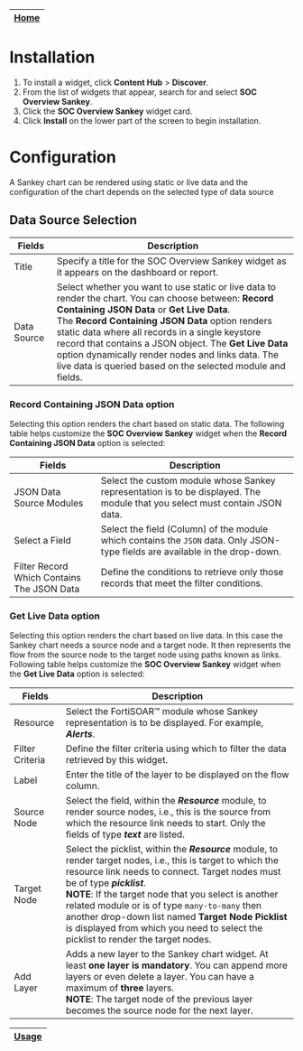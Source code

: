 | [Home](../README.md) |
| -------------------- |

# Installation

1. To install a widget, click **Content Hub** > **Discover**.
2. From the list of widgets that appear, search for and select **SOC Overview Sankey**.
3. Click the **SOC Overview Sankey** widget card.
4. Click **Install** on the lower part of the screen to begin installation.

# Configuration

A Sankey chart can be rendered using static or live data and the configuration of the chart depends on the selected type of data source 
## Data Source Selection

| Fields      | Description                              |
| ----------- | ---------------------------------------- |
| Title       | Specify a title for the SOC Overview Sankey widget as it appears on the dashboard or report. |
| Data Source | Select whether you want to use static or live data to render the chart. You can choose between: **Record Containing JSON Data** or **Get Live Data**. <br />The **Record Containing JSON Data** option renders static data where all records in a single keystore record that contains a JSON object. The **Get Live Data**  option dynamically render nodes and links data. The live data is queried based on the selected module and fields. |
### Record Containing JSON Data option

Selecting this option renders the chart based on static data. The following table helps customize the **SOC Overview Sankey** widget when the **Record Containing JSON Data** option is selected:

| Fields                                   | Description                              |
| ---------------------------------------- | ---------------------------------------- |
| JSON Data Source Modules                 | Select the custom module whose Sankey representation is to be displayed. The module that you select must contain JSON data. |
| Select a Field                           | Select the field (Column) of the module which contains the `JSON` data. Only JSON-type fields are available in the drop-down. |
| Filter Record Which Contains The JSON Data | Define the conditions to retrieve only those records that meet the filter conditions. |

### Get Live Data option

Selecting this option renders the chart based on live data. In this case the Sankey chart needs a source node and a target node. It then represents the flow from the source node to the target node using paths known as links. Following table helps customize the **SOC Overview Sankey** widget when the **Get Live Data** option is selected:

| Fields          | Description                              |
| --------------- | ---------------------------------------- |
| Resource        | Select the FortiSOAR™ module whose Sankey representation is to be displayed. For example, **_Alerts_**. |
| Filter Criteria | Define the filter criteria using which to filter the data retrieved by this widget. |
| Label           | Enter the title of the layer to be displayed on the flow column. |
| Source Node     | Select the field, within the **_Resource_** module, to render source nodes, i.e., this is the source from which the resource link needs to start. Only the fields of type **_text_** are listed. |
| Target Node     | Select the picklist, within the **_Resource_** module, to render target nodes, i.e., this is target to which the resource link needs to connect. Target nodes must be of type **_picklist_**. <br /> **NOTE**: If the target node that you select is another related module or is of type `many-to-many` then another drop-down list named **Target Node Picklist** is displayed from which you need to select the picklist to render the target nodes. |
| Add Layer       | Adds a new layer to the Sankey chart widget. At least **one layer is mandatory**. You can append more layers or even delete a layer. You can have a maximum of **three** layers.<br /> **NOTE**: The target node of the previous layer becomes the source node for the next layer. |


| [Usage](./usage.md) |
| ------------------- |
